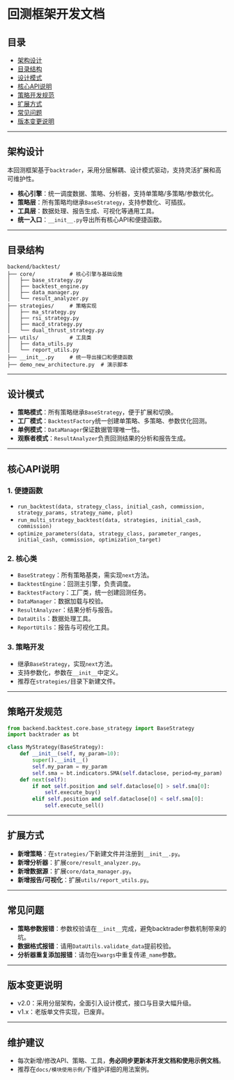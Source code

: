 # 回测框架开发文档

## 目录
- [架构设计](#架构设计)
- [目录结构](#目录结构)
- [设计模式](#设计模式)
- [核心API说明](#核心api说明)
- [策略开发规范](#策略开发规范)
- [扩展方式](#扩展方式)
- [常见问题](#常见问题)
- [版本变更说明](#版本变更说明)

---

## 架构设计

本回测框架基于`backtrader`，采用分层解耦、设计模式驱动，支持灵活扩展和高可维护性。

- **核心引擎**：统一调度数据、策略、分析器，支持单策略/多策略/参数优化。
- **策略层**：所有策略均继承`BaseStrategy`，支持参数化、可插拔。
- **工具层**：数据处理、报告生成、可视化等通用工具。
- **统一入口**：`__init__.py`导出所有核心API和便捷函数。

---

## 目录结构

```
backend/backtest/
├── core/           # 核心引擎与基础设施
│   ├── base_strategy.py
│   ├── backtest_engine.py
│   ├── data_manager.py
│   └── result_analyzer.py
├── strategies/     # 策略实现
│   ├── ma_strategy.py
│   ├── rsi_strategy.py
│   ├── macd_strategy.py
│   └── dual_thrust_strategy.py
├── utils/          # 工具类
│   ├── data_utils.py
│   └── report_utils.py
├── __init__.py     # 统一导出接口和便捷函数
├── demo_new_architecture.py  # 演示脚本
```

---

## 设计模式
- **策略模式**：所有策略继承`BaseStrategy`，便于扩展和切换。
- **工厂模式**：`BacktestFactory`统一创建单策略、多策略、参数优化回测。
- **单例模式**：`DataManager`保证数据管理唯一性。
- **观察者模式**：`ResultAnalyzer`负责回测结果的分析和报告生成。

---

## 核心API说明

### 1. 便捷函数
- `run_backtest(data, strategy_class, initial_cash, commission, strategy_params, strategy_name, plot)`
- `run_multi_strategy_backtest(data, strategies, initial_cash, commission)`
- `optimize_parameters(data, strategy_class, parameter_ranges, initial_cash, commission, optimization_target)`

### 2. 核心类
- `BaseStrategy`：所有策略基类，需实现`next`方法。
- `BacktestEngine`：回测主引擎，负责调度。
- `BacktestFactory`：工厂类，统一创建回测任务。
- `DataManager`：数据加载与校验。
- `ResultAnalyzer`：结果分析与报告。
- `DataUtils`：数据处理工具。
- `ReportUtils`：报告与可视化工具。

### 3. 策略开发
- 继承`BaseStrategy`，实现`next`方法。
- 支持参数化，参数在`__init__`中定义。
- 推荐在`strategies/`目录下新建文件。

---

## 策略开发规范

```python
from backend.backtest.core.base_strategy import BaseStrategy
import backtrader as bt

class MyStrategy(BaseStrategy):
    def __init__(self, my_param=10):
        super().__init__()
        self.my_param = my_param
        self.sma = bt.indicators.SMA(self.dataclose, period=my_param)
    def next(self):
        if not self.position and self.dataclose[0] > self.sma[0]:
            self.execute_buy()
        elif self.position and self.dataclose[0] < self.sma[0]:
            self.execute_sell()
```

---

## 扩展方式
- **新增策略**：在`strategies/`下新建文件并注册到`__init__.py`。
- **新增分析器**：扩展`core/result_analyzer.py`。
- **新增数据源**：扩展`core/data_manager.py`。
- **新增报告/可视化**：扩展`utils/report_utils.py`。

---

## 常见问题
- **策略参数报错**：参数校验请在`__init__`完成，避免backtrader参数机制带来的坑。
- **数据格式报错**：请用`DataUtils.validate_data`提前校验。
- **分析器重复添加报错**：请勿在`kwargs`中重复传递`_name`参数。

---

## 版本变更说明
- v2.0：采用分层架构，全面引入设计模式，接口与目录大幅升级。
- v1.x：老版单文件实现，已废弃。

---

## 维护建议
- 每次新增/修改API、策略、工具，**务必同步更新本开发文档和使用示例文档**。
- 推荐在`docs/模块使用示例/`下维护详细的用法案例。 